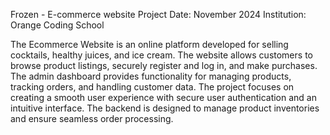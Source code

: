 Frozen - E-commerce website
Project Date: November 2024
Institution: Orange Coding School

The Ecommerce Website is an online platform developed for selling cocktails, healthy juices, and ice cream. The website allows customers to browse product listings, securely register and log in, and make purchases. The admin dashboard provides functionality for managing products, tracking orders, and handling customer data. The project focuses on creating a smooth user experience with secure user authentication and an intuitive interface. The backend is designed to manage product inventories and ensure seamless order processing.

